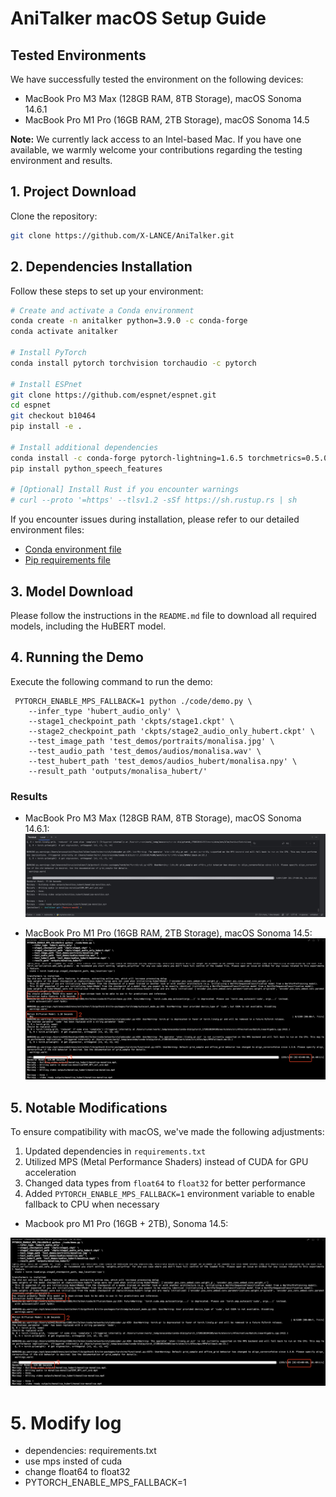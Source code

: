 # AniTalker macOS Setup Guide

## Tested Environments

We have successfully tested the environment on the following devices:

- MacBook Pro M3 Max (128GB RAM, 8TB Storage), macOS Sonoma 14.6.1
- MacBook Pro M1 Pro (16GB RAM, 2TB Storage), macOS Sonoma 14.5

**Note:** We currently lack access to an Intel-based Mac. If you have one available, we warmly welcome your contributions regarding the testing environment and results.

## 1. Project Download

Clone the repository:

```bash
git clone https://github.com/X-LANCE/AniTalker.git
```

## 2. Dependencies Installation

Follow these steps to set up your environment:

```bash
# Create and activate a Conda environment
conda create -n anitalker python=3.9.0 -c conda-forge
conda activate anitalker

# Install PyTorch
conda install pytorch torchvision torchaudio -c pytorch

# Install ESPnet
git clone https://github.com/espnet/espnet.git
cd espnet
git checkout b10464
pip install -e .

# Install additional dependencies
conda install -c conda-forge pytorch-lightning=1.6.5 torchmetrics=0.5.0 transformers=4.19.2 moviepy numpy tokenizers scipy tqdm libffi
pip install python_speech_features

# [Optional] Install Rust if you encounter warnings
# curl --proto '=https' --tlsv1.2 -sSf https://sh.rustup.rs | sh
```

If you encounter issues during installation, please refer to our detailed environment files:
- [Conda environment file](../md_docs/mac_os_env_list/conda_environment.yml)
- [Pip requirements file](../md_docs/mac_os_env_list/pip_requirements.txt)

## 3. Model Download

Please follow the instructions in the `README.md` file to download all required models, including the HuBERT model.

## 4. Running the Demo

Execute the following command to run the demo:

```
 PYTORCH_ENABLE_MPS_FALLBACK=1 python ./code/demo.py \
    --infer_type 'hubert_audio_only' \
    --stage1_checkpoint_path 'ckpts/stage1.ckpt' \
    --stage2_checkpoint_path 'ckpts/stage2_audio_only_hubert.ckpt' \
    --test_image_path 'test_demos/portraits/monalisa.jpg' \
    --test_audio_path 'test_demos/audios/monalisa.wav' \
    --test_hubert_path 'test_demos/audios_hubert/monalisa.npy' \
    --result_path 'outputs/monalisa_hubert/'
```

### Results

- MacBook Pro M3 Max (128GB RAM, 8TB Storage), macOS Sonoma 14.6.1:
  ![Results on M3 Max](../assets/results_run_on_macOS_m3.png)

- MacBook Pro M1 Pro (16GB RAM, 2TB Storage), macOS Sonoma 14.5:
  ![Results on M1 Pro](../assets/results_run_on_macOS_m1.jpg)

## 5. Notable Modifications

To ensure compatibility with macOS, we've made the following adjustments:

1. Updated dependencies in `requirements.txt`
2. Utilized MPS (Metal Performance Shaders) instead of CUDA for GPU acceleration
3. Changed data types from `float64` to `float32` for better performance
4. Added `PYTORCH_ENABLE_MPS_FALLBACK=1` environment variable to enable fallback to CPU when necessary


- Macbook pro M1 Pro (16GB + 2TB), Sonoma 14.5:

![](../assets/results_run_on_macOS_m1.jpg)

# 5. Modify log

- dependencies: requirements.txt
- use mps insted of cuda
- change float64 to float32
- PYTORCH_ENABLE_MPS_FALLBACK=1
